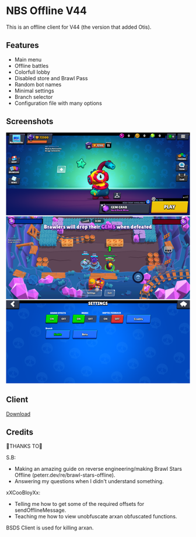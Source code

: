 # NBS Offline V44

This is an offline client for V44 (the version that added Otis).

## Features

- Main menu
- Offline battles
- Colorfull lobby
- Disabled store and Brawl Pass
- Random bot names
- Minimal settings
- Branch selector
- Configuration file with many options

## Screenshots

![Menu](media/menu.png)
![Battle](media/battle.png)
![Settings](media/settings.png)

## Client

[Download](https://content.natesworks.com/brawlmods/nbsoffline/nbsoffline.apk)

## Credits

💙THANKS TO💙

S.B:
- Making an amazing guide on reverse engineering/making Brawl Stars Offline (peterr.dev/re/brawl-stars-offline).
- Answering my questions when I didn't understand something.

xXCooBloyXx:
- Telling me how to get some of the required offsets for sendOfflineMessage.
- Teaching me how to view unobfuscate arxan obfuscated functions.

BSDS Client is used for killing arxan.